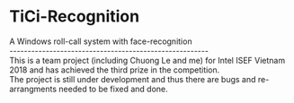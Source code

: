 # TiCi-Recognition
A Windows roll-call system with face-recognition <br/>
------------------------------------------------------- <br>
This is a team project (including Chuong Le and me) for Intel ISEF Vietnam 2018 and has achieved the third prize in the competition. <br/>
The project is still under development and thus there are bugs and re-arrangments needed to be fixed and done.

